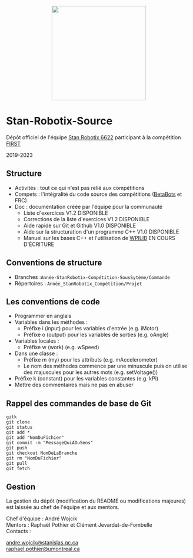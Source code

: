 <p align="center">
  <img width="256" height="256" src="https://stanrobotix.files.wordpress.com/2017/01/cropped-cropped-equipe-stan-logo2.jpg">
</p>

# Stan-Robotix-Source
Dépôt officiel de l'équipe [Stan Robotix 6622](https://stanrobotix6622.com/) participant à la compétition [FIRST](https://www.firstinspires.org/robotics/frc)

2019-2023

## Structure
- Activités : tout ce qui n'est pas relié aux compétitions
- Compets : l'intégralité du code source des compétitions ([BetaBots](https://robotiquefirstquebec.org/frc/betabots/) et FRC)
- Doc : documentation créée par l'équipe pour la communauté
  - Liste d'exercices V1.2 DISPONIBLE
  - Corrections de la liste d'exercices V1.2 DISPONIBLE
  - Aide rapide sur Git et Github V1.0 DISPONIBLE
  - Aide sur la structuration d'un programme C++ V1.0 DISPONIBLE
  - Manuel sur les bases C++ et l'utilisation de [WPILIB](https://docs.wpilib.org/en/stable/) EN COURS D'ÉCRITURE

## Conventions de structure
- Branches :`Année-StanRobotix-Compétition-SousSytème/Commande`
- Répertoires : `Année_StanRobotix_Compétition/Projet`

## Les conventions de code
- Programmer en anglais
- Variables dans les méthodes :
  - Préfixe i (input) pour les variables d'entrée (e.g. iMotor)
  - Préfixe o (output) pour les variables de sorties (e.g. oAngle)
- Variables locales :
  - Préfixe w (work) (e.g. wSpeed)
- Dans une classe :
  - Préfixe m (my) pour les attributs (e.g. mAccelerometer)
  - Le nom des méthodes commence par une minuscule puis on utilise des majuscules pour les autres mots (e.g. setVoltage())
- Préfixe k (constant) pour les variables constantes (e.g. kPi)
- Mettre des commentaires mais ne pas en abuser

## Rappel des commandes de base de Git
```
gitk
git clone
git status
git add *
git add "NomDuFichier"
git commit -m "MessageQuiADuSens"
git push
git checkout NomDeLaBranche
git rm "NomDuFichier"
git pull
git fetch
```
## Gestion
La gestion du dépôt (modification du README ou modifications majeures) est laissée au chef de l'équipe et aux mentors.


Chef d'équipe : André Wojcik<br>
Mentors : Raphaël Pothier et Clément Jevardat-de-Fombelle<br>
Contacts :

andre.wojcik@stanislas.qc.ca <br>
raphael.pothier@umontreal.ca <br>